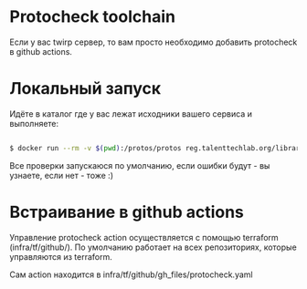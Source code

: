 # Protocheck toolchain

Если у вас twirp сервер, то вам просто необходимо добавить protocheck в github actions.

# Локальный запуск

Идёте в каталог где у вас лежат исходники вашего сервиса и выполняете:

```sh

$ docker run --rm -v $(pwd):/protos/protos reg.talenttechlab.org/library/protocheck
```

Все проверки запускаюся по умолчанию, если ошибки будут - вы узнаете, если нет - тоже :)

# Встраивание в github actions

Управление protocheck action осуществляется с помощью terraform (infra/tf/github/). По умолчанию работает на всех репозиториях, которые управляются из terraform.

Сам action находится в infra/tf/github/gh_files/protocheck.yaml

